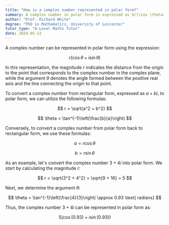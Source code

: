 ```yaml
---
title: "How is a complex number represented in polar form?"
summary: A complex number in polar form is expressed as $r(\cos \theta + i \sin \theta)$, where $r$ is the magnitude and $\theta$ is the angle, combining both trigonometric functions and the imaginary unit.
author: "Prof. Richard White"
degree: "PhD in Mathematics, University of Leicester"
tutor_type: "A-Level Maths Tutor"
date: 2024-05-12
---
```


A complex number can be represented in polar form using the expression:

$$
r(\cos \theta + i \sin \theta)
$$

In this representation, the magnitude $r$ indicates the distance from the origin to the point that corresponds to the complex number in the complex plane, while the argument $\theta$ denotes the angle formed between the positive real axis and the line connecting the origin to that point.

To convert a complex number from rectangular form, expressed as $a + bi$, to polar form, we can utilize the following formulas:

$$
r = \sqrt{a^2 + b^2}
$$

$$
\theta = \tan^{-1}\left(\frac{b}{a}\right)
$$

Conversely, to convert a complex number from polar form back to rectangular form, we use these formulas:

$$
a = r \cos \theta
$$

$$
b = r \sin \theta
$$

As an example, let's convert the complex number $3 + 4i$ into polar form. We start by calculating the magnitude $r$:

$$
r = \sqrt{3^2 + 4^2} = \sqrt{9 + 16} = 5
$$

Next, we determine the argument $\theta$:

$$
\theta = \tan^{-1}\left(\frac{4}{3}\right) \approx 0.93 \text{ radians}
$$

Thus, the complex number $3 + 4i$ can be represented in polar form as:

$$
5\left(\cos(0.93) + i \sin(0.93)\right)
$$
    